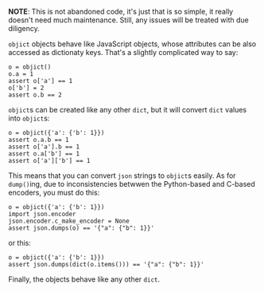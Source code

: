 **NOTE**: This is not abandoned code, it's just that is so simple, it really
doesn't need much maintenance. Still, any issues will be treated with due
diligency.

`objict` objects behave like JavaScript objects, whose attributes can be also
accessed as dictionaty keys. That's a slightly complicated way to say:

    o = objict()
    o.a = 1
    assert o['a'] == 1
    o['b'] = 2
    assert o.b == 2

`objict`s can be created like any other `dict`, but it will convert `dict`
values into `objict`s:

    o = objict({'a': {'b': 1}})
    assert o.a.b == 1
    assert o['a'].b == 1
    assert o.a['b'] == 1
    assert o['a']['b'] == 1

This means that you can convert `json` strings to `objict`s easily. As for
`dump()`ing, due to inconsistencies betwwen the Python-based and C-based
encoders, you must do this:

    o = objict({'a': {'b': 1}})
    import json.encoder
    json.encoder.c_make_encoder = None
    assert json.dumps(o) == '{"a": {"b": 1}}'

or this:

    o = objict({'a': {'b': 1}})
    assert json.dumps(dict(o.items())) == '{"a": {"b": 1}}'

Finally, the objects behave like any other `dict`.
